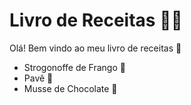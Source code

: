 # Livro de Receitas :man_cook:

Olá! Bem vindo ao meu livro de receitas :wave:

- Strogonoffe de Frango :chicken:
- Pavê :cake:
- Musse de Chocolate :chocolate_bar:

